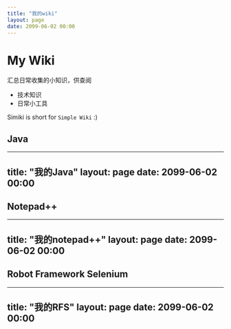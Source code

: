 ```yaml
---
title: "我的wiki"
layout: page
date: 2099-06-02 00:00
---
```


# My Wiki #

汇总日常收集的小知识，供查阅

* 技术知识
* 日常小工具

Simiki is short for `Simple Wiki` :)

## Java ##
---
title: "我的Java"
layout: page
date: 2099-06-02 00:00
---

## Notepad++ ##
---
title: "我的notepad++"
layout: page
date: 2099-06-02 00:00
---

## Robot Framework Selenium ##
---
title: "我的RFS"
layout: page
date: 2099-06-02 00:00
---
	